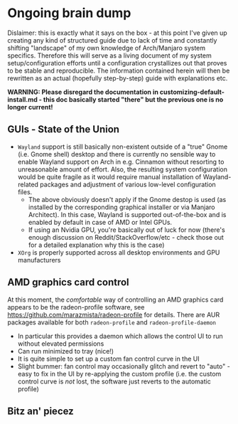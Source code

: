 
# Ongoing brain dump

Dislaimer: this is exactly what it says on the box - at this point I've given up creating any kind of structured
guide due to lack of time and constantly shifting "landscape" of my own knowledge of Arch/Manjaro system 
specifics. Therefore this will serve as a living document of my system setup/configuration efforts until a
configuration crystallizes out that proves to be stable and reproducible. The information contained herein
will then be rewritten as an actual (hopefully step-by-step) guide with explanations etc.

**WARNING: Please disregard the documentation in customizing-default-install.md - this doc basically
started "there" but the previous one is no longer current!**


## GUIs - State of the Union

* `Wayland` support is still basically non-existent outside of a "true" Gnome (i.e. Gnome shell) desktop and 
there is currently no sensible way to enable Wayland support on Arch in e.g. Cinnamon without resorting
to unreasonable amount of effort. Also, the resulting system configuration would be quite fragile as
it would require manual installation of Wayland-related packages and adjustment of various low-level 
configuration files. 
  * The above obviously doesn't apply if the Gnome destop is used (as installed by the corresponding
  graphical installer or via Manjaro Architect). In this case, Wayland is supported out-of-the-box and
  is enabled by default in case of AMD or Intel GPUs.  
  * If using an Nvidia GPU, you're basically out of luck for now (there's enough discussion on 
    Reddit/StackOverflow/etc - check those out for a detailed explanation why this is the case)
* `XOrg` is properly supported across all desktop environments and GPU manufacturers

## AMD graphics card control

At this moment, the _comfortable_ way of controlling an AMD graphics card appears to be the
radeon-profile software, see <https://github.com/marazmista/radeon-profile> for details. There are
AUR packages available for both `radeon-profile` and `radeon-profile-daemon`

* In particular this provides a daemon which allows the control UI to run without elevated permissions
* Can run minimized to tray (nice!)
* It is quite simple to set up a custom fan control curve in the UI
* Slight bummer: fan control may occasionally glitch and revert to "auto" - easy to fix in the UI by
  re-applying the custom profile (i.e. the custom control curve is _not_ lost, the software just 
  reverts to the automatic profile)


## Bitz an' piecez

